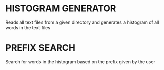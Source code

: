  # HISTOGRAM GENERATOR

Reads all text files from a given directory and generates a histogram of all words in the text files

# PREFIX SEARCH

Search for words in the histogram based on the prefix given by the user
